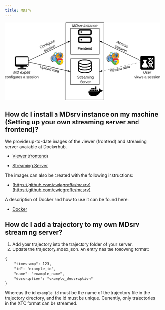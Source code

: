 ```yaml
---
title: MDsrv
---
```


<center><img src='images/architecture.png'></center>

<a name="install"></a>
## How do I install a MDsrv instance on my machine (Setting up your own streaming server and frontend)?
We provide up-to-date images of the viewer (frontend) and streaming server available at Dockerhub. 

- [Viewer (frontend)](https://hub.docker.com/r/dwiegreffe/mdsrv-viewer)

- [Streaming Server](https://hub.docker.com/r/dwiegreffe/mdsrv-remote)

The images can also be created with the following instructions: 

- [https://github.com/dwiegreffe/mdsrv](https://github.com/dwiegreffe/mdsrv)

A description of Docker and how to use it can be found here: 

- [Docker](https://docs.docker.com/get-started/)

<a name="import-tr-md"></a>
## How do I add a trajectory to my own MDsrv streaming server?

1. Add your trajectory into the trajectory folder of your server.
2. Update the trajectory_index.json. 
An entry has the following format:
```
{
    "timestamp": 123,
    "id": "example_id",
    "name": "example_name",
    "description": "example_description"
}
```

Whereas the id ```example_id``` must be the name of the trajectory file in the trajectory directory, and the id must be unique.
Currently, only trajectories in the XTC format can be streamed.